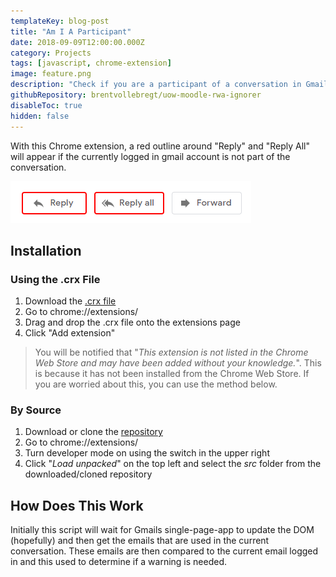 ```yaml
---
templateKey: blog-post
title: "Am I A Participant"
date: 2018-09-09T12:00:00.000Z
category: Projects
tags: [javascript, chrome-extension]
image: feature.png
description: "Check if you are a participant of a conversation in Gmail. Helps you stop sending emails with the wrong address."
githubRepository: brentvollebregt/uow-moodle-rwa-ignorer
disableToc: true
hidden: false
---
```


With this Chrome extension, a red outline around "Reply" and "Reply All" will appear if the currently logged in gmail account is not part of the conversation.

![Extension Popup](buttons.png)

## Installation
### Using the .crx File
1. Download the [.crx file](https://github.com/brentvollebregt/am-i-a-participant/raw/master/am-i-a-participant.crx)
2. Go to chrome://extensions/
3. Drag and drop the .crx file onto the extensions page
4. Click "Add extension"

> You will be notified that "*This extension is not listed in the Chrome Web Store and may have been added without your knowledge.*". This is because it has not been installed from the Chrome Web Store. If you are worried about this, you can use the method below.

### By Source
1. Download or clone the [repository](https://github.com/brentvollebregt/am-i-a-participant)
2. Go to chrome://extensions/
3. Turn developer mode on using the switch in the upper right
4. Click "*Load unpacked*" on the top left and select the *src* folder from the downloaded/cloned repository

## How Does This Work
Initially this script will wait for Gmails single-page-app to update the DOM (hopefully) and then get the emails that are used in the current conversation. These emails are then compared to the current email logged in and this used to determine if a warning is needed.
